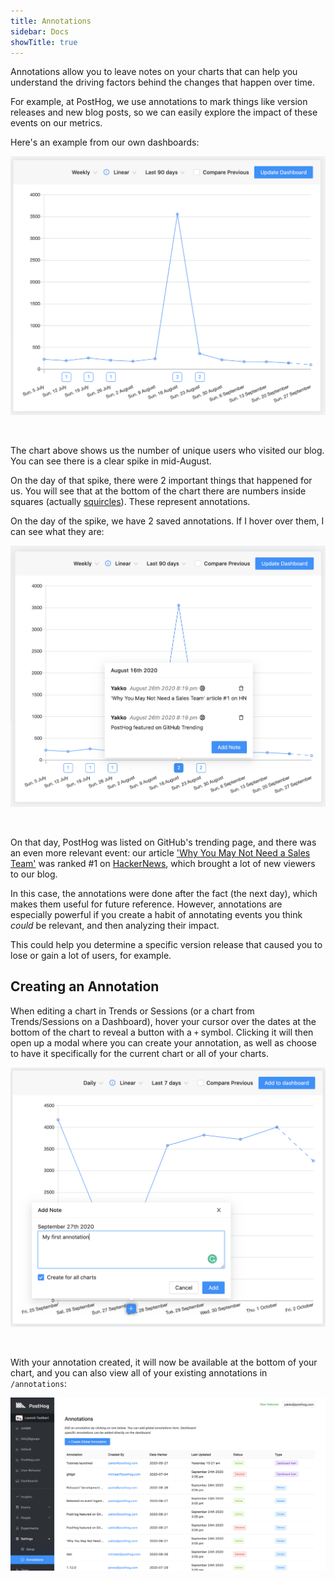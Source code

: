 ```yaml
---
title: Annotations
sidebar: Docs
showTitle: true
---
```


Annotations allow you to leave notes on your charts that can help you understand the driving factors behind the changes that happen over time.

For example, at PostHog, we use annotations to mark things like version releases and new blog posts, so we can easily explore the impact of these events on our metrics. 

Here's an example from our own dashboards:


![PostHog Blog Viewers Spike](../../images/features/annotations/blog-users.png)

<br />

The chart above shows us the number of unique users who visited our blog. You can see there is a clear spike in mid-August.

On the day of that spike, there were 2 important things that happened for us. You will see that at the bottom of the chart there are numbers inside squares (actually [squircles](https://en.wikipedia.org/wiki/Squircle)). These represent annotations.

On the day of the spike, we have 2 saved annotations. If I hover over them, I can see what they are:

![PostHog Annotations](../../images/features/annotations/annotation-hn.png)

<br />

On that day, PostHog was listed on GitHub's trending page, and there was an even more relevant event: our article ['Why You May Not Need a Sales Team'](/blog/product-led-growth/) was ranked #1 on [HackerNews](https://news.ycombinator.com/), which brought a lot of new viewers to our blog.

In this case, the annotations were done after the fact (the next day), which makes them useful for future reference. However, annotations are especially powerful if you create a habit of annotating events you think _could_ be relevant, and then analyzing their impact. 

This could help you determine a specific version release that caused you to lose or gain a lot of users, for example.

## Creating an Annotation

When editing a chart in Trends or Sessions (or a chart from Trends/Sessions on a Dashboard), hover your cursor over the dates at the bottom of the chart to reveal a button with a `+` symbol. Clicking it will then open up a modal where you can create your annotation, as well as choose to have it specifically for the current chart or all of your charts.

![Add an annotation](../../images/features/annotations/first-annotation.png)

<br />

With your annotation created, it will now be available at the bottom of your chart, and you can also view all of your existing annotations in `/annotations`:

![Annotations Page](../../images/features/annotations/annotations-page.png)

